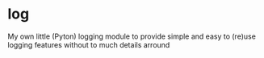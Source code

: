 # log
My own little (Pyton) logging module to provide simple and easy to (re)use logging features without to much details arround
